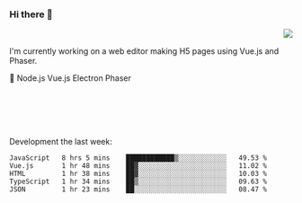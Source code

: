### Hi there 👋

<img align="right" src="https://github-readme-stats.vercel.app/api?username=jasonpanggo"/>

<br>
<p align="left">
I'm currently working on a web editor making H5 pages using Vue.js and Phaser.
</p>
<p align="left">
📖 Node.js Vue.js Electron Phaser
</p>
<br>
<br>
<br>
<br>

Development the last week:
<!--START_SECTION:waka-->
```text
JavaScript   8 hrs 5 mins    ████████████▒░░░░░░░░░░░░   49.53 % 
Vue.js       1 hr 48 mins    ██▓░░░░░░░░░░░░░░░░░░░░░░   11.02 % 
HTML         1 hr 38 mins    ██▓░░░░░░░░░░░░░░░░░░░░░░   10.03 % 
TypeScript   1 hr 34 mins    ██▒░░░░░░░░░░░░░░░░░░░░░░   09.63 % 
JSON         1 hr 23 mins    ██░░░░░░░░░░░░░░░░░░░░░░░   08.47 % 
```
<!--END_SECTION:waka-->

<!--
**JASONPANGGO/jasonpanggo** is a ✨ _special_ ✨ repository because its `README.md` (this file) appears on your GitHub profile.

Here are some ideas to get you started:

- 🔭 I’m currently working on ...
- 🌱 I’m currently learning ...
- 👯 I’m looking to collaborate on ...
- 🤔 I’m looking for help with ...
- 💬 Ask me about ...
- 📫 How to reach me: ...
- 😄 Pronouns: ...
- ⚡ Fun fact: ...
-->
